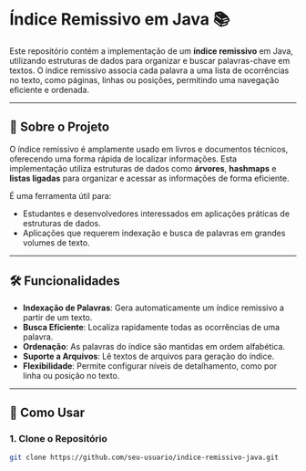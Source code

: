# Índice Remissivo em Java 📚

Este repositório contém a implementação de um **índice remissivo** em Java, utilizando estruturas de dados para organizar e buscar palavras-chave em textos. O índice remissivo associa cada palavra a uma lista de ocorrências no texto, como páginas, linhas ou posições, permitindo uma navegação eficiente e ordenada.

---

## 📖 Sobre o Projeto

O índice remissivo é amplamente usado em livros e documentos técnicos, oferecendo uma forma rápida de localizar informações. Esta implementação utiliza estruturas de dados como **árvores**, **hashmaps** e **listas ligadas** para organizar e acessar as informações de forma eficiente.  

É uma ferramenta útil para:
- Estudantes e desenvolvedores interessados em aplicações práticas de estruturas de dados.
- Aplicações que requerem indexação e busca de palavras em grandes volumes de texto.

---

## 🛠️ Funcionalidades

- **Indexação de Palavras**: Gera automaticamente um índice remissivo a partir de um texto.
- **Busca Eficiente**: Localiza rapidamente todas as ocorrências de uma palavra.
- **Ordenação**: As palavras do índice são mantidas em ordem alfabética.
- **Suporte a Arquivos**: Lê textos de arquivos para geração do índice.
- **Flexibilidade**: Permite configurar níveis de detalhamento, como por linha ou posição no texto.


---

## 📝 Como Usar

### 1. Clone o Repositório
```bash
git clone https://github.com/seu-usuario/indice-remissivo-java.git


